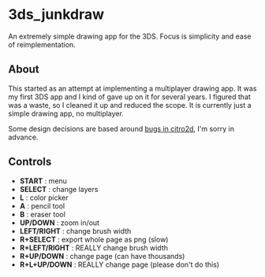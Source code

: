 # 3ds_junkdraw
An extremely simple drawing app for the 3DS. Focus is simplicity and ease of reimplementation.

## About
This started as an attempt at implementing a multiplayer drawing app. It was my first 3DS app and I
kind of gave up on it for several years. I figured that was a waste, so I cleaned it up and 
reduced the scope. It is currently just a simple drawing app, no multiplayer.

Some design decisions are based around [bugs in citro2d](https://github.com/devkitPro/citro2d/issues/31),
I'm sorry in advance.

## Controls

* **START** : menu
* **SELECT** : change layers
* **L** : color picker
* **A** : pencil tool
* **B** : eraser tool
* **UP/DOWN** : zoom in/out
* **LEFT/RIGHT** : change brush width
* **R+SELECT** : export whole page as png (slow)
* **R+LEFT/RIGHT** : REALLY change brush width
* **R+UP/DOWN** : change page (can have thousands)
* **R+L+UP/DOWN** : REALLY change page (please don't do this)
